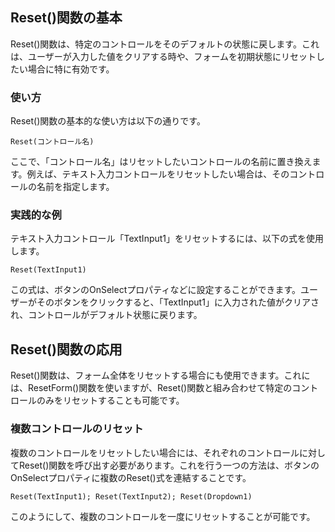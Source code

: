 ## Reset()関数の基本

Reset()関数は、特定のコントロールをそのデフォルトの状態に戻します。これは、ユーザーが入力した値をクリアする時や、フォームを初期状態にリセットしたい場合に特に有効です。

### 使い方

Reset()関数の基本的な使い方は以下の通りです。

```
Reset(コントロール名)
```

ここで、「コントロール名」はリセットしたいコントロールの名前に置き換えます。例えば、テキスト入力コントロールをリセットしたい場合は、そのコントロールの名前を指定します。

### 実践的な例

テキスト入力コントロール「TextInput1」をリセットするには、以下の式を使用します。

```
Reset(TextInput1)
```

この式は、ボタンのOnSelectプロパティなどに設定することができます。ユーザーがそのボタンをクリックすると、「TextInput1」に入力された値がクリアされ、コントロールがデフォルト状態に戻ります。

## Reset()関数の応用

Reset()関数は、フォーム全体をリセットする場合にも使用できます。これには、ResetForm()関数を使いますが、Reset()関数と組み合わせて特定のコントロールのみをリセットすることも可能です。

### 複数コントロールのリセット

複数のコントロールをリセットしたい場合には、それぞれのコントロールに対してReset()関数を呼び出す必要があります。これを行う一つの方法は、ボタンのOnSelectプロパティに複数のReset()式を連結することです。

```
Reset(TextInput1); Reset(TextInput2); Reset(Dropdown1)
```

このようにして、複数のコントロールを一度にリセットすることが可能です。
